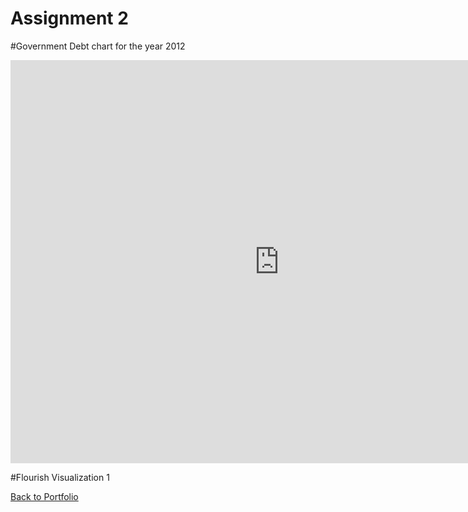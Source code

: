 # Assignment 2

#Government Debt chart for the year 2012
<iframe src="https://data.oecd.org/chart/7biM" width="860" height="645" style="border: 0" mozallowfullscreen="true" webkitallowfullscreen="true" allowfullscreen="true"><a href="https://data.oecd.org/chart/7biM" target="_blank">OECD Chart: General government debt, Total, % of GDP, Annual, 2019</a></iframe>

#Flourish Visualization 1
<div class="flourish-embed flourish-chart" data-src="visualisation/14987848"><script src="https://public.flourish.studio/resources/embed.js"></script></div>

[Back to Portfolio](README.md)
